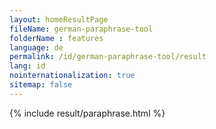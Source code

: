 ```yaml
---
layout: homeResultPage
fileName: german-paraphrase-tool
folderName : features
language: de
permalink: /id/german-paraphrase-tool/result
lang: id
nointernationalization: true
sitemap: false
---
```

{% include result/paraphrase.html %}

<script src="/js/result/paraprashing.js" data-foldername="{{page.folderName}}" data-lang="{{page.lang}}"></script>